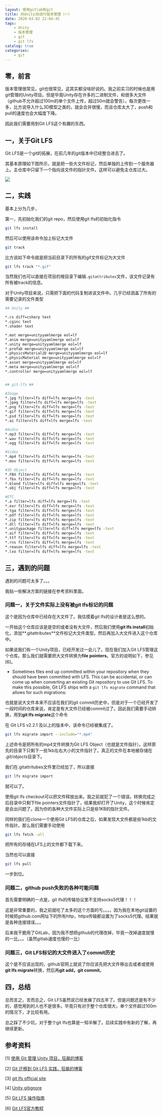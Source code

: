 ```yaml
---
layout: 使用gitlab和git
title: 对Unity3D进行版本管理（一）
date: 2020-03-02 22:04:45
tags: 
    - Unity
    - 版本管理
    - git
    - git lfs
catalog: true
categories:
    - git
---
```

## 零，前言

版本管理很常见，git也很常见，这其实都没啥好说的。我之前实习的时候也是用git管理的Unity项目。但是毕竟Unity存在许多的二进制文件，和很多大文件（github不允许超过100m的单个文件上传，超过50m就会警告）。每次更改一多，比方说导入什么3D模型之类的，就会合并很慢，而且仓库太大了，push和pull的速度也会大幅度下降。

因此我们需要用到Git LFS这个有趣的东西。

## 一，关于Git LFS

Git LFS是一个git的拓展，在前几年的git版本中已经整合进去了。

其基本原理如下图所示，就是把一些大文件标记，然后单独的上传到一个服务器上。主仓库中只留下一个指向该文件的指针文件。这样可以避免主仓库过大。

![](https://cdn.jsdelivr.net/gh/JokerLD/Image/Other/20200301211424.png)

## 二，实践

基本上分为几步，

第一，先初始化我们的git repo，然后使用git lfs的初始化指令

```bash
git lfs install
```

然后可以使用该命令加上标记大文件

```bash
git track
```

比方说如下命令就是把当前目录下的所有的gif文件标记为大文件

```bash
git lfs track "*.gif"		
```

当然我们也可以直接在项目的根目录下编辑`.gitattributes`文件，该文件记录有所有被track的信息。

对于Unity项目来说，只需把下面的代码复制进该文件中。几乎已经涵盖了所有的需要记录的文件类型

```bash
## Unity ##

*.cs diff=csharp text
*.cginc text
*.shader text

*.mat merge=unityyamlmerge eol=lf
*.anim merge=unityyamlmerge eol=lf
*.unity merge=unityyamlmerge eol=lf
*.prefab merge=unityyamlmerge eol=lf
*.physicsMaterial2D merge=unityyamlmerge eol=lf
*.physicMaterial merge=unityyamlmerge eol=lf
*.asset merge=unityyamlmerge eol=lf
*.meta merge=unityyamlmerge eol=lf
*.controller merge=unityyamlmerge eol=lf


## git-lfs ##

#Image
*.jpg filter=lfs diff=lfs merge=lfs -text
*.jpeg filter=lfs diff=lfs merge=lfs -text
*.png filter=lfs diff=lfs merge=lfs -text
*.gif filter=lfs diff=lfs merge=lfs -text
*.psd filter=lfs diff=lfs merge=lfs -text
*.ai filter=lfs diff=lfs merge=lfs -text

#Audio
*.mp3 filter=lfs diff=lfs merge=lfs -text
*.wav filter=lfs diff=lfs merge=lfs -text
*.ogg filter=lfs diff=lfs merge=lfs -text

#Video
*.mp4 filter=lfs diff=lfs merge=lfs -text
*.mov filter=lfs diff=lfs merge=lfs -text

#3D Object
*.FBX filter=lfs diff=lfs merge=lfs -text
*.fbx filter=lfs diff=lfs merge=lfs -text
*.blend filter=lfs diff=lfs merge=lfs -text
*.obj filter=lfs diff=lfs merge=lfs -text

#ETC
*.a filter=lfs diff=lfs merge=lfs -text
*.exr filter=lfs diff=lfs merge=lfs -text
*.tga filter=lfs diff=lfs merge=lfs -text
*.pdf filter=lfs diff=lfs merge=lfs -text
*.zip filter=lfs diff=lfs merge=lfs -text
*.dll filter=lfs diff=lfs merge=lfs -text
*.unitypackage filter=lfs diff=lfs merge=lfs -text
*.aif filter=lfs diff=lfs merge=lfs -text
*.ttf filter=lfs diff=lfs merge=lfs -text
*.rns filter=lfs diff=lfs merge=lfs -text
*.reason filter=lfs diff=lfs merge=lfs -text
*.lxo filter=lfs diff=lfs merge=lfs -text
```



## 三，遇到的问题

遇到的问题可太多了。。。

我贴一些解决方案的链接在参考资料里面。

### 问题一，关于文件实际上没有被git lfs标记的问题

这个是因为仓库中已经存在大文件了。我估摸着git lfs的设计者是这么想的。

一开始这个仓库应该是是空的或者没有大文件，然后我们使用**git lfs install**初始化，添加**.gitattributes**文件标记大文件类型。然后再加入大文件进入这个仓库中。

如果说我们有一个Unity项目，已经开发过一会儿了。现在我们加入Git LFS管理这个仓库。那么我们就需要把大文件转换为**file pointers**。官方的说明如下，参见[6]。

- Sometimes files end up committed within your repository when they should have been committed with LFS. This can be accidental, or can come up when converting an existing Git repository to use Git LFS. To make this possible, Git LFS ships with a `git lfs migrate` command that allows for such migrations:

也就是说大文件本来不应该在我们的git commit历史中，但是对于一个已经开发了一段时间的仓库来说，肯定是有大文件已经被commit过了。因此我们需要手动转换，用到**git lfs migrate**这个命令

在 Git LFS v2.2.1 及以上的版本中，该命令已经被集成了。

```bash
git lfs migrate import --include="*.mp4"
```

上述命令是把所有的mp4文件转换为Git LFS Object（也就是文件指针）。这样原先的目录下只剩下一些1kb左右大小的文件指针了。真正的文件在本地被存储在 *.git/objects*目录下。

我们在.gitattritubes文件里已经加了，所以直接

```bash
git lfs migrate import
```

就可以了。

使用git lfs checkout可以把文件释放出来。我之前就犯了一个错误。转换完成之后目录中只剩下file pointers文件指针了，结果我却打开了Unity，这个时候肯定是会出问题了。因为你的各种大文件实际上只是些1KB的指针文件。

同样的我们在clone一个使用Git LFS的仓库之后，如果发现大文件都是些1kb的文件指针。那么我们需要手动使用

```bash
git lfs fetch -all
```

把所有的存储在LFS上的文件都下载下来。

当然也可以直接

```bash
git lfs pull
```

一步到位。



### 问题二，github push失败的各种可能问题

首先需要明确的一点是，git lfs的传输协议里不支持socks5代理！！！

这是非常重要的，我之前就吃了太多的这个方面的亏。。。。因为我在本地git设置的时候把github.com网址下的所有http，https传输都设置为了socks5代理。结果就是各种连接错误。。。

后来我干脆用了GitLab，因为我不想把github的代理改掉，毕竟一改掉速度就慢的一比。。。（虽然gitlab速度也慢的一比）



### 问题三，Git LFS标记的大文件进入了commit历史

这个是不应该出现的，github官网上就说了你应该先把大文件移出去或者或使用**git lfs migrate**转换，然后再**git add，git commit**。



## 四，总结

总而言之，言而总之，Git LFS虽然说已经发展了四五年了。但是问题还是有不少的，感觉用到的人也不是很多。毕竟只有对于整个仓库很大，单个文件超过100m的情况下，才比较有用。

总之踩了不少坑，对于整个git lfs也算是一知半解了。后续实践中有新的了解，再继续更新。



## 参考资料

[1] [使用 Git 管理 Unity 项目，狂飙的博客]([https://networm.me/2018/07/29/git-for-unity-project/#%E5%BF%BD%E7%95%A5%E6%96%87%E4%BB%B6%E7%AE%A1%E7%90%86](https://networm.me/2018/07/29/git-for-unity-project/#忽略文件管理))

[2] [Git 迁移到 Git LFS 实践，狂飙的博客](https://networm.me/2018/05/13/migrate-to-gitlfs/)

[3] [git lfs official site](https://git-lfs.github.com/)

[4] [Unity gitignore](https://github.com/github/gitignore/blob/master/Unity.gitignore)

[5] [Git LFS 操作指南](https://zzz.buzz/zh/2016/04/19/the-guide-to-git-lfs/)

[6] [Git LFS官方教程](https://github.com/git-lfs/git-lfs/wiki/Tutorial)